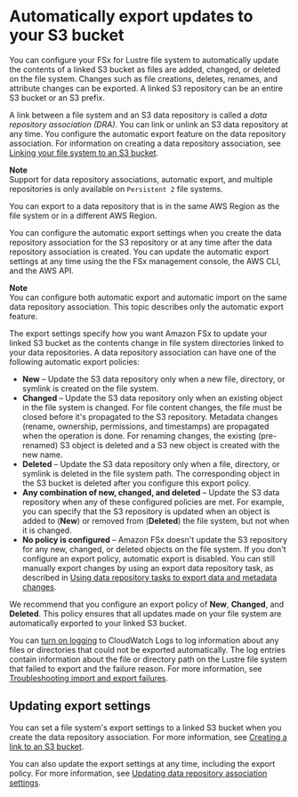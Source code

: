# Automatically export updates to your S3 bucket<a name="autoexport-data-repo-dra"></a>

You can configure your FSx for Lustre file system to automatically update the contents of a linked S3 bucket as files are added, changed, or deleted on the file system\. Changes such as file creations, deletes, renames, and attribute changes can be exported\. A linked S3 repository can be an entire S3 bucket or an S3 prefix\.

A link between a file system and an S3 data repository is called a *data repository association \(DRA\)*\. You can link or unlink an S3 data repository at any time\. You configure the automatic export feature on the data repository association\. For information on creating a data repository association, see [Linking your file system to an S3 bucket](create-dra-linked-data-repo.md)\. 

**Note**  
Support for data repository associations, automatic export, and multiple repositories is only available on `Persistent 2` file systems\.

You can export to a data repository that is in the same AWS Region as the file system or in a different AWS Region\.

You can configure the automatic export settings when you create the data repository association for the S3 repository or at any time after the data repository association is created\. You can update the automatic export settings at any time using the the FSx management console, the AWS CLI, and the AWS API\.

**Note**  
You can configure both automatic export and automatic import on the same data repository association\. This topic describes only the automatic export feature\.

The export settings specify how you want Amazon FSx to update your linked S3 bucket as the contents change in file system directories linked to your data repositories\. A data repository association can have one of the following automatic export policies:
+ **New** – Update the S3 data repository only when a new file, directory, or symlink is created on the file system\.
+ **Changed** – Update the S3 data repository only when an existing object in the file system is changed\. For file content changes, the file must be closed before it's propagated to the S3 repository\. Metadata changes \(rename, ownership, permissions, and timestamps\) are propagated when the operation is done\. For renaming changes, the existing \(pre\-renamed\) S3 object is deleted and a S3 new object is created with the new name\.
+ **Deleted** – Update the S3 data repository only when a file, directory, or symlink is deleted in the file system path\. The corresponding object in the S3 bucket is deleted after you configure this export policy\.
+ **Any combination of new, changed, and deleted** – Update the S3 data repository when any of these configured policies are met\. For example, you can specify that the S3 repository is updated when an object is added to \(**New**\) or removed from \(**Deleted**\) the file system, but not when it is changed\.
+ **No policy is configured** – Amazon FSx doesn't update the S3 repository for any new, changed, or deleted objects on the file system\. If you don't configure an export policy, automatic export is disabled\. You can still manually export changes by using an export data repository task, as described in [Using data repository tasks to export data and metadata changes](export-data-repo-task-dra.md)\.

We recommend that you configure an export policy of **New**, **Changed**, and **Deleted**\. This policy ensures that all updates made on your file system are automatically exported to your linked S3 bucket\.

You can [turn on logging](cw-event-logging.md#manage-logging) to CloudWatch Logs to log information about any files or directories that could not be exported automatically\. The log entries contain information about the file or directory path on the Lustre file system that failed to export and the failure reason\. For more information, see [Troubleshooting import and export failures](failed-tasks.md)\.

## Updating export settings<a name="manage-autoexport-dra"></a>

You can set a file system's export settings to a linked S3 bucket when you create the data repository association\. For more information, see [Creating a link to an S3 bucket](create-dra-linked-data-repo.md#create-linked-dra)\.

You can also update the export settings at any time, including the export policy\. For more information, see [Updating data repository association settings](create-dra-linked-data-repo.md#update-dra-settings)\.